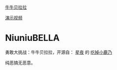 [牛牛贝拉拉](https://IntelliJerry.github.io/NiuniuBELLA)


[演示视频](https://www.bilibili.com/)

# NiuniuBELLA
勇敢大挑战：牛牛贝拉拉，开源自：
[星夜](https://github.com/arcxingye)
的
[吃掉小鹿乃](https://github.com/arcxingye/EatKano)

纯恶搞无恶意。
